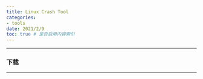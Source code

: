 ```yaml
---
title: Linux Crash Tool
categories:
- tools
date: 2021/2/9
toc: true # 是否启用内容索引
---
```



---
### 下载
---

